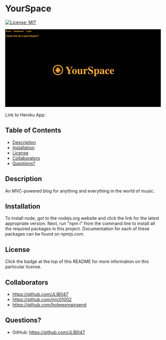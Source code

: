 # YourSpace

[![License: MIT](https://img.shields.io/badge/License-MIT-yellow.svg)](https://opensource.org/licenses/MIT)

![Screenshot of Website](public/website_screenshot.png)

Link to Heroku App: 

  ## Table of Contents
  * [Description](#description)
  * [Installation](#installation)
  * [License](#license)
  * [Collaborators](#collaborators)
  * [Questions?](#questions?)


## Description
An MVC-powered blog for anything and everything in the world of music.

## Installation
  To install node, got to the nodejs.org website and click the link for the latest appropriate version. Next, run "npm i" from the command line to install all the required packages in this project. Documentation for each of these packages can be found on npmjs.com.

## License
  Click the badge at the top of this README for more information on this particular license.

## Collaborators
* https://github.com/JLIB047
* https://github.com/mjc01002
* https://github.com/holmesmainsend

## Questions?
  * GitHub: https://github.com/JLIB047